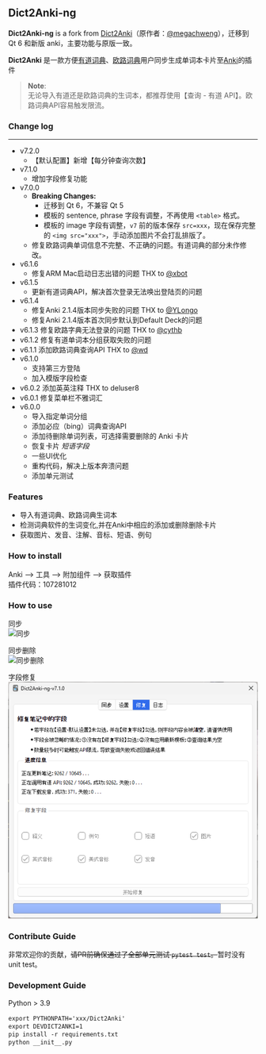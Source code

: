 
## Dict2Anki-ng

**Dict2Anki-ng** is a fork from [Dict2Anki](https://github.com/megachweng/Dict2Anki)（原作者：[@megachweng](https://github.com/megachweng)），迁移到 Qt 6 和新版 anki，主要功能与原版一致。

**Dict2Anki** 是一款方便[有道词典](http://cidian.youdao.com/multi.html)、[欧路词典](https://www.eudic.net/)用户同步生成单词本卡片至[Anki](https://apps.ankiweb.net/#download)的插件

> **Note**:  
> 无论导入有道还是欧路词典的生词本，都推荐使用【查询 - 有道 API】。欧路词典API容易触发限流。

### Change log
___
* v7.2.0
  * 【默认配置】新增【每分钟查询次数】
* v7.1.0
  * 增加字段修复功能
* v7.0.0
  * **Breaking Changes:**
    * 迁移到 Qt 6，不兼容 Qt 5
    * 模板的 sentence, phrase 字段有调整，不再使用 `<table>` 格式。
    * 模板的 image 字段有调整，`v7` 前的版本保存 `src=xxx`，现在保存完整的 `<img src="xxx">`，手动添加图片不会打乱排版了。
  * 修复欧路词典单词信息不完整、不正确的问题。有道词典的部分未作修改。
* v6.1.6
  * 修复ARM Mac启动日志出错的问题 THX to <a href="https://github.com/megachweng/Dict2Anki/pull/108">@xbot</a>  
* v6.1.5  
  * 更新有道词典API，解决首次登录无法唤出登陆页的问题  
* v6.1.4
  * 修复Anki 2.1.4版本同步失败的问题 THX to <a href="https://github.com/megachweng/Dict2Anki/pull/92">@YLongo</a>
  * 修复Anki 2.1.4版本首次同步默认到Default Deck的问题
* v6.1.3
    修复欧路字典无法登录的问题 THX to <a href="https://github.com/megachweng/Dict2Anki/pull/84" rel="nofollow">@cythb</a>  
* v6.1.2
    修复有道单词本分组获取失败的问题  
* v6.1.1
    添加欧路词典查询API THX to <a href="https://github.com/megachweng/Dict2Anki/pull/75" rel="nofollow">@wd</a>  
* v6.1.0
    * 支持第三方登陆
    * 加入模版字段检查
* v6.0.2
    添加英英注释 THX to deluser8
* v6.0.1
    修复菜单栏不雅词汇
* v6.0.0
    * 导入指定单词分组
    * 添加必应（bing）词典查询API
    * 添加待删除单词列表，可选择需要删除的 Anki 卡片
    * 恢复卡片 *短语字段*
    * 一些UI优化
    * 重构代码，解决上版本奔溃问题
    * 添加单元测试

### Features

* 导入有道词典、欧路词典生词本
* 检测词典软件的生词变化,并在Anki中相应的添加或删除删除卡片
* 获取图片、发音、注解、音标、短语、例句

### How to install

Anki --> 工具 --> 附加组件 --> 获取插件  
插件代码：107281012

### How to use

同步  
![同步](https://raw.githubusercontent.com/joexzh/Dict2Anki/master/screenshots/sync.gif)

同步删除  
![同步删除](https://raw.githubusercontent.com/joexzh/Dict2Anki/master/screenshots/del.gif)

字段修复  
![字段修复](https://raw.githubusercontent.com/joexzh/Dict2Anki/master/screenshots/repair.png)

### Contribute Guide

非常欢迎你的贡献，<del>请PR前确保通过了全部单元测试 `pytest test`。</del>暂时没有 unit test。

### Development Guide

Python > 3.9

```
export PYTHONPATH='xxx/Dict2Anki'  
export DEVDICT2ANKI=1  
pip install -r requirements.txt  
python __init__.py
```
